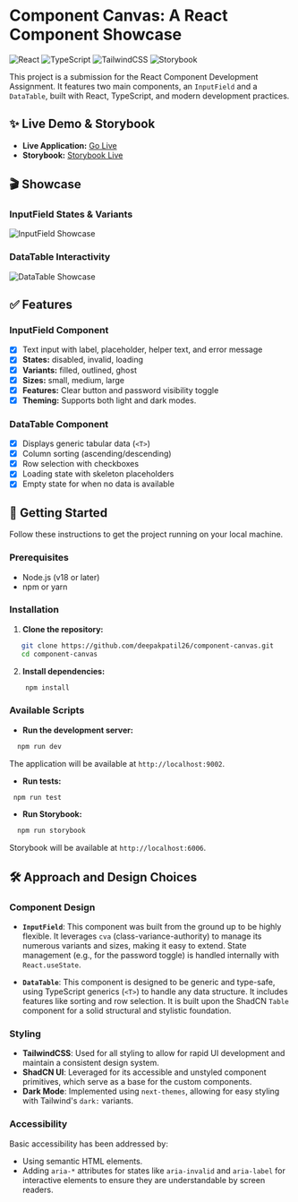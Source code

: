 # Component Canvas: A React Component Showcase

![React](https://img.shields.io/badge/react-%2320232a.svg?style=for-the-badge&logo=react&logoColor=%2361DAFB)
![TypeScript](https://img.shields.io/badge/typescript-%23007ACC.svg?style=for-the-badge&logo=typescript&logoColor=white)
![TailwindCSS](https://img.shields.io/badge/tailwindcss-%2338B2AC.svg?style=for-the-badge&logo=tailwind-css&logoColor=white)
![Storybook](https://img.shields.io/badge/-Storybook-FF4785?style=for-the-badge&logo=storybook&logoColor=white)

This project is a submission for the React Component Development Assignment. It features two main components, an `InputField` and a `DataTable`, built with React, TypeScript, and modern development practices.

## ✨ Live Demo & Storybook

- **Live Application:** [Go Live](https://component-canvas.vercel.app/)
- **Storybook:** [Storybook Live](https://component-canvas-g7su.vercel.app/)

## 🎬 Showcase

### InputField States & Variants

![InputField Showcase](https://placehold.co/600x400.png?text=GIF+of+InputField+features)

### DataTable Interactivity

![DataTable Showcase](https://placehold.co/600x400.png?text=GIF+of+DataTable+features)

## ✅ Features

### InputField Component

- [x] Text input with label, placeholder, helper text, and error message
- [x] **States:** disabled, invalid, loading
- [x] **Variants:** filled, outlined, ghost
- [x] **Sizes:** small, medium, large
- [x] **Features:** Clear button and password visibility toggle
- [x] **Theming:** Supports both light and dark modes.

### DataTable Component

- [x] Displays generic tabular data (`<T>`)
- [x] Column sorting (ascending/descending)
- [x] Row selection with checkboxes
- [x] Loading state with skeleton placeholders
- [x] Empty state for when no data is available

## 🚀 Getting Started

Follow these instructions to get the project running on your local machine.

### Prerequisites

- Node.js (v18 or later)
- npm or yarn

### Installation

1.  **Clone the repository:**

```bash
   git clone https://github.com/deepakpatil26/component-canvas.git
   cd component-canvas
```

2.  **Install dependencies:**

```bash
    npm install
```

### Available Scripts

- **Run the development server:**

```bash
  npm run dev
```

The application will be available at `http://localhost:9002`.

- **Run tests:**

```bash
 npm run test
```

- **Run Storybook:**

```bash
  npm run storybook
```

Storybook will be available at `http://localhost:6006`.

## 🛠️ Approach and Design Choices

### Component Design

- **`InputField`**: This component was built from the ground up to be highly flexible. It leverages `cva` (class-variance-authority) to manage its numerous variants and sizes, making it easy to extend. State management (e.g., for the password toggle) is handled internally with `React.useState`.

- **`DataTable`**: This component is designed to be generic and type-safe, using TypeScript generics (`<T>`) to handle any data structure. It includes features like sorting and row selection. It is built upon the ShadCN `Table` component for a solid structural and stylistic foundation.

### Styling

- **TailwindCSS**: Used for all styling to allow for rapid UI development and maintain a consistent design system.
- **ShadCN UI**: Leveraged for its accessible and unstyled component primitives, which serve as a base for the custom components.
- **Dark Mode**: Implemented using `next-themes`, allowing for easy styling with Tailwind's `dark:` variants.

### Accessibility

Basic accessibility has been addressed by:

- Using semantic HTML elements.
- Adding `aria-*` attributes for states like `aria-invalid` and `aria-label` for interactive elements to ensure they are understandable by screen readers.
